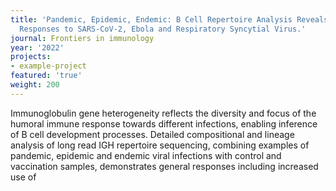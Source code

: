 ```yaml
---
title: 'Pandemic, Epidemic, Endemic: B Cell Repertoire Analysis Reveals Unique Anti-Viral
  Responses to SARS-CoV-2, Ebola and Respiratory Syncytial Virus.'
journal: Frontiers in immunology
year: '2022'
projects:
- example-project
featured: 'true'
weight: 200
---
```


Immunoglobulin gene heterogeneity reflects the diversity and focus of the humoral immune response towards different infections, enabling inference of B cell development processes. Detailed compositional and lineage analysis of long read IGH repertoire sequencing, combining examples of pandemic, epidemic and endemic viral infections with control and vaccination samples, demonstrates general responses including increased use of 